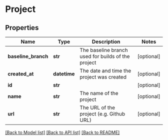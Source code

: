 # Project

## Properties
Name | Type | Description | Notes
------------ | ------------- | ------------- | -------------
**baseline_branch** | **str** | The baseline branch used for builds of the project | [optional] 
**created_at** | **datetime** | The date and time the project was created | [optional] 
**id** | **str** |  | [optional] 
**name** | **str** | The name of the project | [optional] 
**url** | **str** | The URL of the project (e.g. Github URL) | [optional] 

[[Back to Model list]](../README.md#documentation-for-models) [[Back to API list]](../README.md#documentation-for-api-endpoints) [[Back to README]](../README.md)


